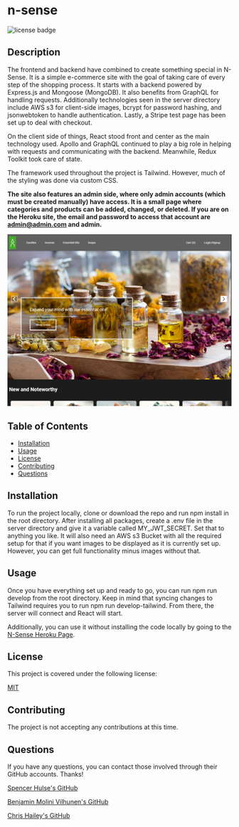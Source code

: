 # n-sense

![license badge](https://img.shields.io/badge/license-MIT-brightgreen)

## Description

The frontend and backend have combined to create something special in N-Sense. It is a simple e-commerce site with the goal of taking care of every step of the shopping process. It starts with a backend powered by Express.js and Mongoose (MongoDB). It also benefits from GraphQL for handling requests. Additionally technologies seen in the server directory include AWS s3 for client-side images, bcrypt for password hashing, and jsonwebtoken to handle authentication. Lastly, a Stripe test page has been set up to deal with checkout.

On the client side of things, React stood front and center as the main technology used. Apollo and GraphQL continued to play a big role in helping with requests and communicating with the backend. Meanwhile, Redux Toolkit took care of state.

The framework used throughout the project is Tailwind. However, much of the styling was done via custom CSS.

**The site also features an admin side, where only admin accounts (which must be created manually) have access. It is a small page where categories and products can be added, changed, or deleted. If you are on the Heroku site, the email and password to access that account are admin@admin.com and admin.**

![alt text](./assets/nsense.png)

## Table of Contents

- [Installation](#installation)
- [Usage](#usage)
- [License](#license)
- [Contributing](#contributing)
- [Questions](#questions)

## Installation

To run the project locally, clone or download the repo and run npm install in the root directory. After installing all packages, create a .env file in the server directory and give it a variable called MY_JWT_SECRET. Set that to anything you like. It will also need an AWS s3 Bucket with all the required setup for that if you want images to be displayed as it is currently set up. However, you can get full functionality minus images without that.

## Usage

Once you have everything set up and ready to go, you can run npm run develop from the root directory. Keep in mind that syncing changes to Tailwind requires you to run npm run develop-tailwind. From there, the server will connect and React will start.

Additionally, you can use it without installing the code locally by going to the [N-Sense Heroku Page](https://n-sense.herokuapp.com/).

## License

This project is covered under the following license:

[MIT](https://www.mit.edu/~amini/LICENSE.md)

## Contributing

The project is not accepting any contributions at this time.

## Questions

If you have any questions, you can contact those involved through their GitHub accounts. Thanks!

[Spencer Hulse's GitHub](https://github.com/SpencerHulse)

[Benjamin Molini Vilhunen's GitHub](https://github.com/D1sl)

[Chris Hailey's GitHub](https://github.com/chrisphailey)
